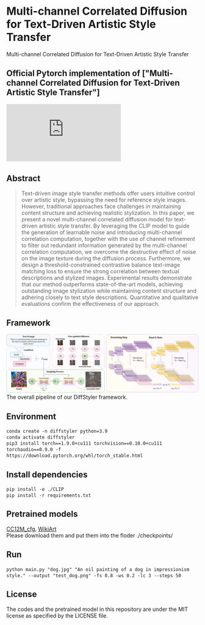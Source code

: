 # Multi-channel Correlated Diffusion for Text-Driven Artistic Style Transfer
Multi-channel Correlated Diffusion for Text-Driven Artistic Style Transfer

## Official Pytorch implementation of ["Multi-channel Correlated Diffusion for Text-Driven Artistic Style Transfer"]



![MAIN3_e2-min](https://github.com/899999000/mccstyler/blob/main/Fig.%2010.pdf)


## Abstract
> Text-driven image style transfer methods offer users intuitive control over artistic style, bypassing the need for reference style images. However, traditional approaches face challenges in maintaining content structure and achieving realistic stylization. In this paper, we present a novel multi-channel correlated diffusion model for text-driven artistic style transfer. By leveraging the CLIP model to guide the generation of learnable noise and introducing multi-channel correlation computation, together with the use of channel refinement to filter out redundant information generated by the multi-channel correlation computation, we overcome the destructive effect of noise on the image texture during the diffusion process. Furthermore, we design a threshold-constrained contrastive balance text-image matching loss to ensure the strong correlation between textual descriptions and stylized images. Experimental results demonstrate that our method outperforms state-of-the-art models, achieving outstanding image stylization while maintaining content structure and adhering closely to text style descriptions. Quantitative and qualitative evaluations confirm the effectiveness of our approach.
## Framework
![MAIN3_e2-min](https://github.com/haha-lisa/Diffstyler/blob/main/figure/pipeline5.jpg)
The overall pipeline of our DiffStyler framework.
## Environment
```
conda create -n diffstyler python=3.9
conda activate diffstyler
pip3 install torch==1.9.0+cu111 torchvision==0.10.0+cu111 torchaudio==0.9.0 -f https://download.pytorch.org/whl/torch_stable.html
```

## Install dependencies
```
pip install -e ./CLIP
pip install -r requirements.txt
```

## Pretrained models
[CC12M_cfg](https://the-eye.eu/public/AI/models/v-diffusion/cc12m_1_cfg.pth), [WikiArt](https://the-eye.eu/public/AI/models/v-diffusion/wikiart_256.pth)
<br> Please download them and put them into the floder ./checkpoints/ <br> 

## Run
```
python main.py "dog.jpg" "An oil painting of a dog in impressionism style." --output "test_dog.png" -fs 0.8 -ws 0.2 -lc 3 --steps 50
```



## License
The codes and the pretrained model in this repository are under the MIT license as specified by the LICENSE file.<br>
